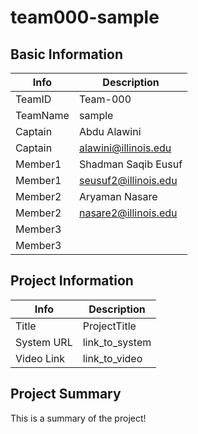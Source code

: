 # team000-sample

## Basic Information

|   Info      |        Description     |
| ----------- | ---------------------- |
| TeamID      |        Team-000        |
| TeamName    |         sample         |
| Captain     |       Abdu Alawini     |
| Captain     |  alawini@illinois.edu  |
| Member1     |  Shadman Saqib Eusuf   |
| Member1     |  seusuf2@illinois.edu  |
| Member2     |     Aryaman Nasare     |
| Member2     |  nasare2@illinois.edu  |
| Member3     |                        |
| Member3     |                        |

## Project Information

|   Info      |        Description     |
| ----------- | ---------------------- |
|  Title      |       ProjectTitle     |
| System URL  |      link_to_system    |
| Video Link  |      link_to_video     |

## Project Summary

This is a summary of the project!
